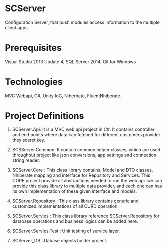 # SCServer
Configuration Server, that push modules access information to the multiple client apps. 

# Prerequisites 
Visual Studio 2013 Update 4, SQL Server 2014, Git for Windows

# Technologies 
MVC Webapi, C#, Unity IoC, Nibernate, FluentNhiberate.

# Project Definitions 

1. SCServer.Api: It is a MVC web api project in C#.  It contains controller and end points where data can fetched for different customers provider they sceret key.

2. SCSServer.Common:  It contain common helper classes, which are used throughout project like json conversions, app settings and connection string reader.

3.  SCServer.Core : This class library contains, Model and DTO classes, Nhiberate mapping and interface for Repository and Services. This CORE project provide all abstractions needed to run the web api. we can provide this class library to multiple data provider, and each one can has its own implementation of these given interface and models.

4.  SCServer.Repository : This class library contains generic and customized implementations of all CURD operation.

5. SCServer.Servies    : This class library reference SCServer.Repository for database operations and business logics can be added here.

6. SCServer.Servies.Test : Unit testing of service layer.

7.  SCServer_DB         : Dabase objects holder project.  

 
